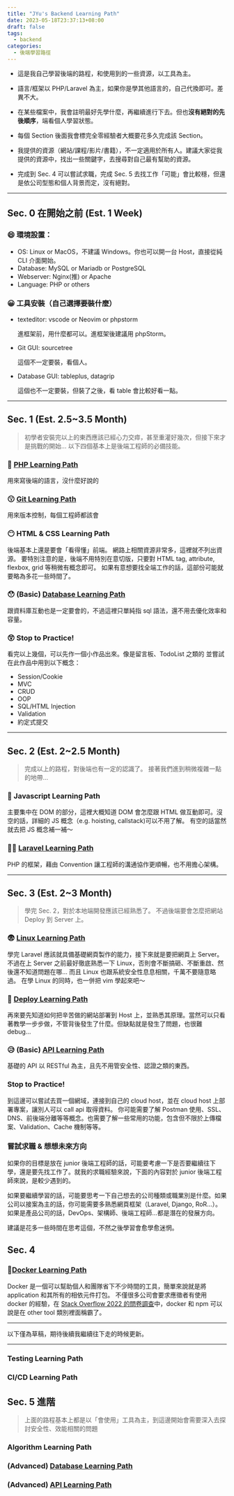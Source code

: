 ```yaml
---
title: "JYu's Backend Learning Path"
date: 2023-05-18T23:37:13+08:00
draft: false
tags:
  - backend
categories:
  - 後端學習路徑
---
```


- 這是我自己學習後端的路程，和使用到的一些資源，以工具為主。

- 語言/框架以 PHP/Laravel 為主，如果你是學其他語言的，自己代換即可。差異不大。

- 在某些檔案中，我會註明最好先學什麼，再繼續進行下去。但也**沒有絕對的先後順序**，端看個人學習狀態。

- 每個 Section 後面我會標完全零經驗者大概要花多久完成該 Section。

- 我提供的資源（網站/課程/影片/書籍），不一定適用於所有人。建議大家從我提供的資源中，找出一些關鍵字，去搜尋對自己最有幫助的資源。

- 完成到 Sec. 4 可以嘗試求職，完成 Sec. 5 去找工作「可能」會比較穩，但還是依公司型態和個人背景而定，沒有絕對。

---
## Sec. 0 在開始之前 (Est. 1 Week)
### 😄 環境設置：
- OS: Linux or MacOS，不建議 Windows。你也可以開一台 Host，直接從純 CLI 介面開始。
- Database: MySQL or Mariadb or PostgreSQL
- Webserver: Nginx(推) or Apache
- Language: PHP or others
### 😀 工具安裝（自己選擇要裝什麼）
- texteditor: vscode or Neovim or phpstorm

  進框架前，用什麼都可以。進框架後建議用 phpStorm。
- Git GUI: sourcetree

  這個不一定要裝，看個人。
- Database GUI: tableplus, datagrip

  這個也不一定要裝，但裝了之後，看 table 會比較好看一點。




---
## Sec. 1 (Est. 2.5~3.5 Month)
> 初學者安裝完以上的東西應該已經心力交瘁，甚至重灌好幾次，但接下來才是挑戰的開始...
> 以下四個基本上是後端工程師的必備技能。

### 🤨 [PHP Learning Path](https://github.com/JYu1999/BackendLearningPath/blob/master/PHP%20Learning%20Path.md)
用來寫後端的語言，沒什麼好說的

### 😗 [Git Learning Path](https://github.com/JYu1999/BackendLearningPath/blob/master/Git%20Learning%20Path.md)
用來版本控制，每個工程師都該會

### 😶 HTML & CSS Learning Path
後端基本上還是要會「看得懂」前端。
網路上相關資源非常多，這裡就不列出資源。
要特別注意的是，後端不用特別在意切版，只要對 HTML tag, attribute, flexbox, grid 等稍微有概念即可。
如果有意想要找全端工作的話，這部份可能就要略為多花一些時間了。

### 😯 (Basic) [Database Learning Path](https://github.com/JYu1999/BackendLearningPath/blob/master/Database%20Learning%20Path.md)
跟資料庫互動也是一定要會的，不過這裡只單純指 sql 語法，還不用去優化效率和容量。

### 😲 Stop to Practice!
看完以上幾個，可以先作一個小作品出來。像是留言板、TodoList 之類的
並嘗試在此作品中用到以下概念：
- Session/Cookie
- MVC
- CRUD
- OOP
- SQL/HTML Injection
- Validation
- 約定式提交

---
## Sec. 2 (Est. 2~2.5 Month)
> 完成以上的路程，對後端也有一定的認識了。
> 接著我們進到稍微複雜一點的地帶...

### 🫤 Javascript Learning Path
主要集中在 DOM 的部分，這裡大概知道 DOM 會怎麼跟 HTML  做互動即可。沒空的話，詳細的 JS 概念（e.g. hoisting, callstack)可以不用了解。
有空的話當然就去把 JS 概念補一補～

### 😵‍💫 [Laravel Learning Path](https://github.com/JYu1999/BackendLearningPath/blob/master/Laravel%20Learning%20Path.md)
PHP 的框架，藉由 Convention 讓工程師的溝通協作更順暢，也不用擔心架構。

---
## Sec. 3 (Est. 2~3 Month)
> 學完 Sec. 2，對於本地端開發應該已經熟悉了。
> 不過後端要會怎麼把網站 Deploy 到 Server 上。

### 😨 [Linux Learning Path](https://github.com/JYu1999/BackendLearningPath/blob/master/Linux%20Learning%20Path.md)
學完 Laravel  應該就具備基礎網頁製作的能力，接下來就是要把網頁上 Server。不過在上 Server 之前最好徹底熟悉一下 Linux，否則會不斷搞砸、不斷重啟、然後還不知道問題在哪...
而且 Linux 也跟系統安全性息息相關，千萬不要隨意略過。
在學 Linux 的同時，也一併把 vim 學起來吧～

### 🥺 [Deploy Learning Path](https://github.com/JYu1999/BackendLearningPath/blob/master/Deploy%20Learning%20Path.md)
再來要先知道如何把辛苦做的網站部署到 Host 上，並熟悉其原理。當然可以只看著教學一步步做，不管背後發生了什麼。但缺點就是發生了問題，也很難 debug...

### 😥 (Basic) [API Learning Path](https://github.com/JYu1999/BackendLearningPath/blob/master/API%20Learning%20Path.md)
基礎的 API 以 RESTful 為主，且先不用管安全性、認證之類的東西。

### Stop to Practice!
到這邊可以嘗試去買一個網域，連接到自己的 cloud host，並在 cloud host 上部署專案，讓別人可以 call api 取得資料。
你可能需要了解 Postman 使用、SSL、DNS、前後端分離等等概念。也需要了解一些常用的功能，包含但不限於上傳檔案、Validation、Cache 機制等等。

### 嘗試求職 & 想想未來方向
如果你的目標是放在 junior 後端工程師的話，可能要考慮一下是否要繼續往下學，還是要先找工作了。就我的求職經驗來說，下面的內容對於 junior 後端工程師來說，是較少遇到的。

如果要繼續學習的話，可能要思考一下自己想去的公司種類或職業別是什麼。如果公司以接案為主的話，你可能需要多熟悉網頁框架（Laravel, Django, RoR...）。如果是產品公司的話，DevOps、架構師、後端工程師...都是潛在的發展方向。

建議是花多一些時間在思考這個，不然之後學習會愈學愈迷惘。


## Sec. 4

### 🥶[Docker Learning Path](https://github.com/JYu1999/BackendLearningPath/blob/master/Docker%20Learning%20Path.md)
Docker 是一個可以幫助個人和團隊省下不少時間的工具，簡單來說就是將 application 和其所有的相依元件打包。
不僅很多公司會要求應徵者有使用 docker 的經驗，在 [Stack Overflow 2022 的問卷調查](https://survey.stackoverflow.co/2022/#technology-worked-with-vs-want-to-work-with)中，docker 和 npm 可以說是在 other tool 類別裡面稱霸了。

---
以下僅為草稿，期待後續我繼續往下走的時候更新。

---

### Testing Learning Path

### CI/CD Learning Path

## Sec. 5 進階
> 上面的路程基本上都是以「會使用」工具為主，到這邊開始會需要深入去探討安全性、效能相關的問題

### Algorithm Learning Path

### (Advanced) [Database Learning Path](https://github.com/JYu1999/BackendLearningPath/blob/master/Database%20Learning%20Path.md)

### (Advanced) [API Learning Path](https://github.com/JYu1999/BackendLearningPath/blob/master/API%20Learning%20Path.md)







